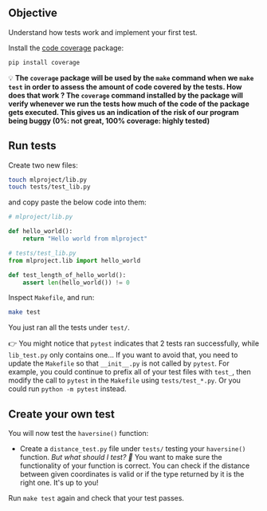 
## Objective

Understand how tests work and implement your first test.

Install the [code coverage](https://en.wikipedia.org/wiki/Code_coverage) package:

``` bash
pip install coverage
```

💡 __The `coverage` package will be used by the `make` command when we `make test` in order to assess the amount of code covered by the tests. How does that work ? The `coverage` command installed by the package will verify whenever we run the tests how much of the code of the package gets executed. This gives us an indication of the risk of our program being buggy (0%: not great, 100% coverage: highly tested)__

## Run tests

Create two new files:

```bash
touch mlproject/lib.py
touch tests/test_lib.py
```

and copy paste the below code into them:

```python
# mlproject/lib.py

def hello_world():
    return "Hello world from mlproject"
```

```python
# tests/test_lib.py
from mlproject.lib import hello_world

def test_length_of_hello_world():
    assert len(hello_world()) != 0
```

Inspect `Makefile`, and run:

```bash
make test
```

You just ran all the tests under `test/`.

👉 You might notice that `pytest` indicates that 2 tests ran successfully, while `lib_test.py` only contains one... If you want to avoid that, you need to update the `Makefile` so that `__init__.py` is not called by `pytest`. For example, you could continue to prefix all of your test files with `test_`, then modify the call to `pytest` in the `Makefile` using `tests/test_*.py`. Or you could run `python -m pytest` instead.

## Create your own test

You will now test the `haversine()` function:

- Create a `distance_test.py` file under `tests/` testing your `haversine()` function.
  *But what should I test? 🤔*
  You want to make sure the functionality of your function is correct. You can check if the distance between given coordinates is valid or if the type returned by it is the right one. It's up to you!

Run `make test` again and check that your test passes.
